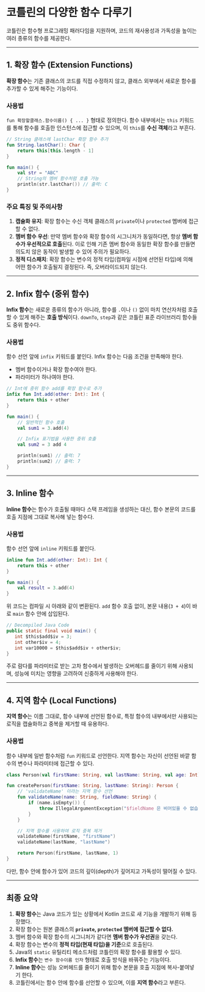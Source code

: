 # 코틀린의 다양한 함수 다루기

코틀린은 함수형 프로그래밍 패러다임을 지원하며, 코드의 재사용성과 가독성을 높이는 여러 종류의 함수를 제공한다.

---

## 1. 확장 함수 (Extension Functions)

**확장 함수**는 기존 클래스의 코드를 직접 수정하지 않고, 클래스 외부에서 새로운 함수를 추가할 수 있게 해주는 기능이다.

### 사용법

`fun 확장할클래스.함수이름() { ... }` 형태로 정의한다. 함수 내부에서는 `this` 키워드를 통해 함수를 호출한 인스턴스에 접근할 수 있으며, 이 `this`를 **수신 객체**라고 부흔다.

```kotlin
// String 클래스에 lastChar 확장 함수 추가
fun String.lastChar(): Char {
    return this[this.length - 1]
}

fun main() {
    val str = "ABC"
    // String의 멤버 함수처럼 호출 가능
    println(str.lastChar()) // 출력: C
}
```

### 주요 특징 및 주의사항

1.  **캡슐화 유지**: 확장 함수는 수신 객체 클래스의 `private`이나 `protected` 멤버에 접근할 수 없다.
2.  **멤버 함수 우선**: 만약 멤버 함수와 확장 함수의 시그니처가 동일하다면, 항상 **멤버 함수가 우선적으로 호출**된다. 이로 인해 기존 멤버 함수와 동일한 확장 함수를 만들면 의도치 않은 동작이 발생할 수 있어 주의가 필요하다.
3.  **정적 디스패치**: 확장 함수는 변수의 정적 타입(컴파일 시점에 선언된 타입)에 의해 어떤 함수가 호출될지 결정된다. 즉, 오버라이드되지 않는다.

---

## 2. Infix 함수 (중위 함수)

**Infix 함수**는 새로운 종류의 함수가 아니라, 함수를 `.`이나 `()` 없이 마치 연산자처럼 호출할 수 있게 해주는 **호출 방식**이다. `downTo`, `step`과 같은 코틀린 표준 라이브러리 함수들도 중위 함수다.

### 사용법

함수 선언 앞에 `infix` 키워드를 붙인다. Infix 함수는 다음 조건을 만족해야 한다.

-   멤버 함수이거나 확장 함수여야 한다.
-   파라미터가 하나여야 한다.

```kotlin
// Int에 중위 함수 add를 확장 함수로 추가
infix fun Int.add(other: Int): Int {
    return this + other
}

fun main() {
    // 일반적인 함수 호출
    val sum1 = 3.add(4)

    // Infix 표기법을 사용한 중위 호출
    val sum2 = 3 add 4

    println(sum1) // 출력: 7
    println(sum2) // 출력: 7
}
```

---

## 3. Inline 함수

**Inline 함수**는 함수가 호출될 때마다 스택 프레임을 생성하는 대신, 함수 본문의 코드를 호출 지점에 그대로 복사해 넣는 함수다.

### 사용법

함수 선언 앞에 `inline` 키워드를 붙인다.

```kotlin
inline fun Int.add(other: Int): Int {
    return this + other
}

fun main() {
    val result = 3.add(4)
}
```
위 코드는 컴파일 시 아래와 같이 변환된다. `add` 함수 호출 없이, 본문 내용(`3 + 4`)이 바로 `main` 함수 안에 삽입된다.

```java
// Decompiled Java Code
public static final void main() {
   int $this$add$iv = 3;
   int other$iv = 4;
   int var10000 = $this$add$iv + other$iv;
}
```
주로 람다를 파라미터로 받는 고차 함수에서 발생하는 오버헤드를 줄이기 위해 사용되며, 성능에 미치는 영향을 고려하여 신중하게 사용해야 한다.

---

## 4. 지역 함수 (Local Functions)

**지역 함수**는 이름 그대로, 함수 내부에 선언된 함수로, 특정 함수의 내부에서만 사용되는 로직을 캡슐화하고 중복을 제거할 때 유용하다.

### 사용법

함수 내부에 일반 함수처럼 `fun` 키워드로 선언한다. 지역 함수는 자신이 선언된 바깥 함수의 변수나 파라미터에 접근할 수 있다.

```kotlin
class Person(val firstName: String, val lastName: String, val age: Int)

fun createPerson(firstName: String, lastName: String): Person {
    // 'validateName' 이라는 지역 함수 선언
    fun validateName(name: String, fieldName: String) {
        if (name.isEmpty()) {
            throw IllegalArgumentException("$fieldName 은 비어있을 수 없습니다. 현재 값: $name")
        }
    }

    // 지역 함수를 사용하여 로직 중복 제거
    validateName(firstName, "firstName")
    validateName(lastName, "lastName")

    return Person(firstName, lastName, 1)
}
```
다만, 함수 안에 함수가 있어 코드의 깊이(depth)가 깊어지고 가독성이 떨어질 수 있다.

---

## 최종 요약

1.  **확장 함수**는 Java 코드가 있는 상황에서 Kotlin 코드로 새 기능을 개발하기 위해 등장했다.
2.  확장 함수는 원본 클래스의 **`private`, `protected` 멤버에 접근할 수 없다.**
3.  멤버 함수와 확장 함수의 시그니처가 같다면 **멤버 함수가 우선권**을 갖는다.
4.  확장 함수는 변수의 **정적 타입(현재 타입)을 기준**으로 호출된다.
5.  Java의 `static` 유틸리티 메소드처럼 코틀린의 확장 함수를 활용할 수 있다.
6.  **Infix 함수**는 `변수 함수이름 인자` 형태로 호출 방식을 바꿔주는 기능이다.
7.  **Inline 함수**는 성능 오버헤드를 줄이기 위해 함수 본문을 호출 지점에 복사-붙여넣기 한다.
8.  코틀린에서는 함수 안에 함수를 선언할 수 있으며, 이를 **지역 함수**라고 부른다.
